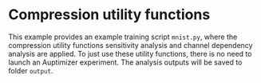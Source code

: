 # Compression utility functions

This example provides an example training script ``mnist.py``, where the compression utility functions sensitivity analysis and channel dependency analysis are applied. To just use these utility functions, there is no need to launch an Auptimizer experiment. The analysis outputs will be saved to folder ``output``. 